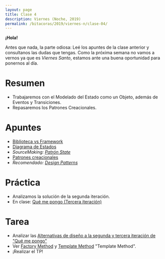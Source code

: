 ```yaml
---
layout: page
title: Clase 4
description: Viernes (Noche, 2019)
permalink: /bitacoras/2019/viernes-n/clase-04/
---
```

**¡Hola!**

Antes que nada, la parte odiosa: Leé los apuntes de la clase anterior y consultanos las dudas que tengas. Como la próxima semana no vamos a vernos ya que es _Viernes Santo_, estamos ante una buena oportunidad para ponernos al día.

# Resumen

- Trabajaremos con el Modelado del Estado como un Objeto, además de Eventos y Transiciones.
- Repasaremos los Patrones Creacionales.

# Apuntes

- [Biblioteca vs Framework](https://docs.google.com/document/d/1D_MCoh4J8kL1MAKNlbDgAMu2nYxri-81nZBYOPFWnO0/)
- [Diagrama de Estados](https://docs.google.com/document/d/1CLIsWdk-Fv3HnuUMD0D2tU96vGvdrkyQyiJgBIsQueE/edit?usp=sharing)
- _SourceMaking: [Patrón State](https://sourcemaking.com/design_patterns/state)_
- [Patrones creacionales](https://docs.google.com/document/d/193WbUewu9RvK8Nv9orpxSoXeVA3R5Az1uYHhg8NRMtQ/edit#)
- _Recomendado: [Design Patterns](https://github.com/dieforfree/edsebooks/blob/master/ebooks/Design%20Patterns%2C%20Elements%20of%20Reusable%20Object-Oriented%20Software.pdf)_

# Práctica

- Analizamos la solución de la segunda iteración.
- En clase: [Qué me pongo (Tercera iteración)](https://docs.google.com/document/d/1th_F_BsF91zKuFWk6POogegljhrVW9ThybW_9U_xJZY/edit#heading=h.uyku9mnteh0t)

# Tarea
- Analizar las [Alternativas de diseño a la segunda y tercera iteración de "Qué me pongo"](https://docs.google.com/document/d/1rsv8a9EP9j5D9QLLOOpEqavBdKzdMhfMVPayW8yahow/edit?ts=5cba5a78#)
- Ver [Factory Method](https://sourcemaking.com/design_patterns/abstract_factory) y [Template Method](https://sourcemaking.com/design_patterns/factory_method) "Template Method".
- ¡Realizar el TP!
